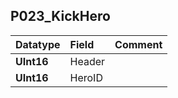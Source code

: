 ## P023\_KickHero ##
| **Datatype** | **Field** | **Comment** |
|:-------------|:----------|:------------|
| **UInt16** | Header |  |
| **UInt16** | HeroID |  |